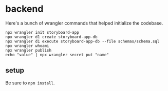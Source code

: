 # backend

Here's a bunch of wrangler commands that helped initialize the codebase.

```
npx wrangler init storyboard-app
npx wrangler d1 create storyboard-app-db
npx wrangler d1 execute storyboard-app-db --file schemas/schema.sql
npx wrangler whoami
npx wrangler publish
echo "value" | npx wrangler secret put "name"
```

## setup

Be sure to `npm install`.
